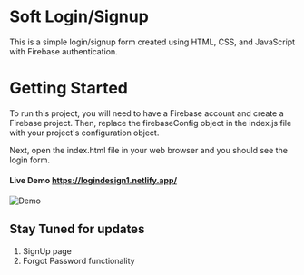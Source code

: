 # Soft Login/Signup #
This is a simple login/signup form created using HTML, CSS, and JavaScript with Firebase authentication.

# Getting Started #
To run this project, you will need to have a Firebase account and create a Firebase project. Then, replace the firebaseConfig object in the index.js file with your project's configuration object.

Next, open the index.html file in your web browser and you should see the login form.

#### Live Demo https://logindesign1.netlify.app/ ####

![Demo](https://user-images.githubusercontent.com/123083325/225653327-eedcce11-e952-4061-bfa7-10298ef13e87.png)

## Stay Tuned for updates ##
1. SignUp page
2. Forgot Password functionality
